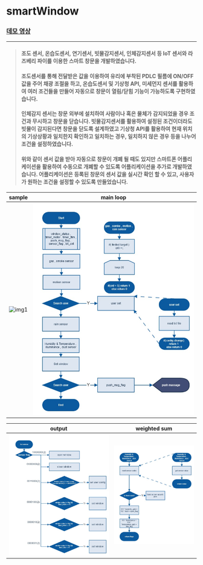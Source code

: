 # smartWindow
### [데모 영상][demo]
--------
> ####  조도 센서, 온습도센서, 연기센서, 빗물감지센서, 인체감지센서 등 IoT 센서와 라즈베리 파이를 이용한 스마트 창문을 개발하였습니다.    
> ####  조도센서를 통해 전달받은 값을 이용하여 유리에 부착된 PDLC 필름에 ON/OFF 값을 주어 채광 조절을 하고, 온습도센서 및 기상청 API, 미세먼지 센서를 활용하여 여러 조건들을 만들어 자동으로 창문이 열림/닫힘 기능이 가능하도록 구현하였습니다.   
> ####  인체감지 센서는 창문 외부에 설치하여 사람이나 혹은 물체가 감지되었을 경우 조건과 무시하고 창문을 닫습니다. 빗물감지센서를 활용하여 설정된 조건이더라도 빗물이 감지된다면 창문을 닫도록 설계하였고 기상청 API를 활용하여 현재 위치의 기상상황과 일치한지 확인하고 일치하는 경우, 일치하지 않은 경우 등을 나누어 조건을 설정하였습니다.   
> ####  위와 같이 센서 값을 받아 자동으로 창문이 개폐 될 때도 있지만 스마트폰 어플리케이션을 활용하여 수동으로 개폐할 수 있도록 어플리케이션을 추가로 개발하였습니다. 어플리케이션은 등록된 창문의 센서 값을 실시간 확인 할 수 있고, 사용자가 원하는 조건을 설정할 수 있도록 만들었습니다.
| sample | main loop |
|---|---|
| ![img1](https://github.com/BangGyoo/Portfolio_Gyoo/blob/Test/language/python/3.gif) | ![img2](/documentation/total.jpg) |   
 
| output | weighted sum |
|---|---|
| ![img3](/documentation/output.jpg) | ![img4](/documentation/Weighted%20Sum.jpg) |

[//]: #
[link]: <https://www.dbpia.co.kr/journal/articleDetail?nodeId=NODE07613626>
[demo]: </documentation/demo.mp4>
